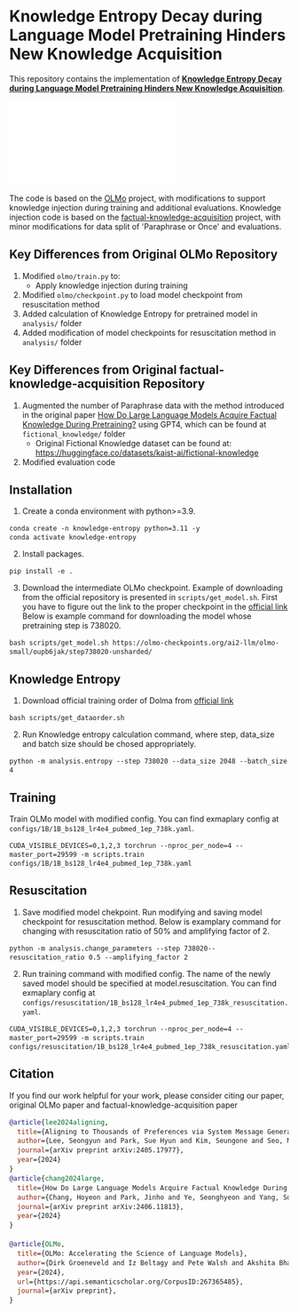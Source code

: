 # Knowledge Entropy Decay during Language Model Pretraining Hinders New Knowledge Acquisition

This repository contains the implementation of [**Knowledge Entropy Decay during Language Model Pretraining Hinders New Knowledge Acquisition**](https://arxiv.org/abs/2410.01380). 


![main_figure.pdf](assets/main_figure.pdf)


The code is based on the [OLMo](https://github.com/allenai/OLMo) project, with modifications to support knowledge injection during training and additional evaluations.
Knowledge injection code is based on the [factual-knowledge-acquisition](https://github.com/kaistAI/factual-knowledge-acquisition.git) project, with minor modifications for data split of 'Paraphrase or Once' and evaluations.


## Key Differences from Original OLMo Repository

1. Modified `olmo/train.py` to:
   - Apply knowledge injection during training
2. Modified `olmo/checkpoint.py` to load model checkpoint from resuscitation method
3. Added calculation of Knowledge Entropy for pretrained model in `analysis/` folder
4. Added modification of model checkpoints for resuscitation method in `analysis/` folder

## Key Differences from Original factual-knowledge-acquisition Repository
1. Augmented the number of Paraphrase data with the method introduced in the original paper [How Do Large Language Models Acquire Factual Knowledge During Pretraining?](https://arxiv.org/abs/2406.11813) using GPT4, which can be found at `fictional_knowledge/` folder
    - Original Fictional Knowledge dataset can be found at: https://huggingface.co/datasets/kaist-ai/fictional-knowledge
2. Modified evaluation code



## Installation

1. Create a conda environment with python>=3.9.
```
conda create -n knowledge-entropy python=3.11 -y
conda activate knowledge-entropy
```

2. Install packages.
```
pip install -e .
```

3. Download the intermediate OLMo checkpoint. 
Example of downloading from the official repository is presented in `scripts/get_model.sh`.
First you have to figure out the link to the proper checkpoint in the [official link](https://github.com/allenai/OLMo/blob/main/checkpoints/official/OLMo-1B.csv)
Below is example command for downloading the model whose pretraining step is 738020.

```
bash scripts/get_model.sh https://olmo-checkpoints.org/ai2-llm/olmo-small/oupb6jak/step738020-unsharded/
```


## Knowledge Entropy
1. Download official training order of Dolma from [official link](https://olmo-checkpoints.org/ai2-llm/olmo-small/46zc5fly/train_data/global_indices.npy)

```
bash scripts/get_dataorder.sh
```

2. Run Knowledge entropy calculation command, where step, data_size and batch size should be chosed appropriately.
```
python -m analysis.entropy --step 738020 --data_size 2048 --batch_size 4
```

## Training
Train OLMo model with modified config.
You can find exmaplary config at `configs/1B/1B_bs128_lr4e4_pubmed_1ep_738k.yaml`.


```
CUDA_VISIBLE_DEVICES=0,1,2,3 torchrun --nproc_per_node=4 --master_port=29599 -m scripts.train configs/1B/1B_bs128_lr4e4_pubmed_1ep_738k.yaml 
```

## Resuscitation
1. Save modified model chekpoint.
Run modifying and saving model checkpoint for resuscitation method.
Below is examplary command for changing with resuscitation ratio of 50% and amplifying factor of 2. 

```
python -m analysis.change_parameters --step 738020--resuscitation_ratio 0.5 --amplifying_factor 2
```

2. Run training command with modified config. 
The name of the newly saved model should be specified at model.resuscitation.
You can find exmaplary config at `configs/resuscitation/1B_bs128_lr4e4_pubmed_1ep_738k_resuscitation.yaml`.

```
CUDA_VISIBLE_DEVICES=0,1,2,3 torchrun --nproc_per_node=4 --master_port=29599 -m scripts.train configs/resuscitation/1B_bs128_lr4e4_pubmed_1ep_738k_resuscitation.yaml
```


## Citation
If you find our work helpful for your work, please consider citing our paper, original OLMo paper and factual-knowledge-acquisition paper
```bibtex
@article{lee2024aligning,
  title={Aligning to Thousands of Preferences via System Message Generalization},
  author={Lee, Seongyun and Park, Sue Hyun and Kim, Seungone and Seo, Minjoon},
  journal={arXiv preprint arXiv:2405.17977},
  year={2024}
}
@article{chang2024large,
  title={How Do Large Language Models Acquire Factual Knowledge During Pretraining?},
  author={Chang, Hoyeon and Park, Jinho and Ye, Seonghyeon and Yang, Sohee and Seo, Youngkyung and Chang, Du-Seong and Seo, Minjoon},
  journal={arXiv preprint arXiv:2406.11813},
  year={2024}
}

@article{OLMo,
  title={OLMo: Accelerating the Science of Language Models},
  author={Dirk Groeneveld and Iz Beltagy and Pete Walsh and Akshita Bhagia and Rodney Kinney and Oyvind Tafjord and A. Jha and Hamish Ivison and Ian Magnusson and Yizhong Wang and Shane Arora and David Atkinson and Russell Authur and Khyathi Raghavi Chandu and Arman Cohan and Jennifer Dumas and Yanai Elazar and Yuling Gu and Jack Hessel and Tushar Khot and William Merrill and Jacob Daniel Morrison and Niklas Muennighoff and Aakanksha Naik and Crystal Nam and Matthew E. Peters and Valentina Pyatkin and Abhilasha Ravichander and Dustin Schwenk and Saurabh Shah and Will Smith and Emma Strubell and Nishant Subramani and Mitchell Wortsman and Pradeep Dasigi and Nathan Lambert and Kyle Richardson and Luke Zettlemoyer and Jesse Dodge and Kyle Lo and Luca Soldaini and Noah A. Smith and Hanna Hajishirzi},
  year={2024},
  url={https://api.semanticscholar.org/CorpusID:267365485},
  journal={arXiv preprint},
}
```
